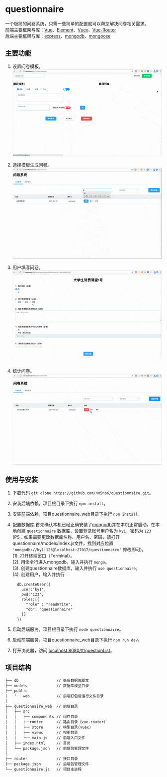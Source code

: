 # questionnaire
一个极简的问卷系统，只需一些简单的配置就可以帮您解决问卷相关需求。  
前端主要框架与库：[Vue](https://github.com/vuejs/vue)、[Element](http://element.eleme.io)、[Vuex](https://vuex.vuejs.org)、[Vue-Router](http://router.vuejs.org/)  
后端主要框架与库：[express](http://expressjs.com/)、[mongodb](https://www.mongodb.com/)、[mongoose](http://mongoosejs.com/)

## 主要功能
1. 设置问卷模板。  
![set](set.gif)  

2. 选择模板生成问卷。  
![setQ](setQ.gif)  

3. 用户填写问卷。  
![answer](answer.gif)  

4. 统计问卷。  
![statistics](statistics.gif)

## 使用与安装
1. 下载代码 ```git clone https://github.com/no5no6/questionnaire.git```。  
2. 安装后端依赖，项目根目录下执行 ```npm install```。  
3. 安装前端依赖，项目questionnaire_web目录下执行 ```npm install```。  
4. 配置数据库,首先确认本机已经正确安装了[mongodb](https://www.mongodb.com/)并在本机正常启动。在本地创建 `questionnaire` 数据库，设置登录账号用户名为 `ky1`，密码为 `123` (PS：如果需要更改数据库名称、用户名、密码，请打开questionnaire/models/index.js文件，找到对应位置 ```'mongodb://ky1:123@localhost:27017/questionnaire'``` 修改即可)。  
(1). 打开终端窗口（Terminal）。  
(2). 用命令行进入mongodb，输入并执行 ```mongo```。  
(3). 创建questionnaire数据库，输入并执行 ```use questionnaire```。  
(4). 创建用户，输入并执行  
      ```
        db.createUser({
          user:'ky1',
          pwd:'123',
          roles:[{
            "role" : "readWrite",
            "db": "questionnaire"
          }]
        })
      ```

5. 启动后端服务，项目根目录下执行 ```node questionnaire```。  
6. 启动前端服务，项目questionnaire_web目录下执行 ```npm run dev```。  
7. 打开浏览器，访问 [localhost:8080/#/questionList](http://localhost:8080/#/questionList)。  

## 项目结构
```
├── db                 // 备份数据库脚本
├── models             // 数据库模型目录
├── public
│   └── web            // 前端打包后运行文件目录
│
├── questionnaire_web  // 前端目录
│   ├── src
│   │   ├── components // 组件目录
│   │   ├──router      // 路由目录（vue-router）
│   │   ├── store      // 模型目录(vuex)
│   │   ├── views      // 视图目录
│   │   └── main.js    // 前端入口文件
│   ├── index.html     // 首页
│   └── package.json   // 前端包管理文件
│
├── router             // 接口目录
├── package.json       // 后端包管理文件
└── questionnaire.js   // 项目主进程
```

